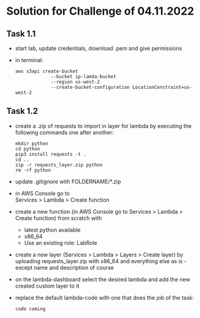 # Solution for Challenge of 04.11.2022

## Task 1.1

-   start lab, update credentials, download .pem and give permissions
-   in terminal:

    ```
    aws s3api create-bucket
                 --bucket ip-lamda-bucket
                 --region us-west-2
                 --create-bucket-configuration LocationConstraint=us-west-2
    ```

## Task 1.2

-   create a .zip of requests to import in layer for lambda by executing the following commands one after another:

    ```
    mkdir python
    cd python
    pip3 install requests -t .
    cd ..
    zip -r requests_layer.zip python
    rm -rf python
    ```

-   update .gitignore with FOLDERNAME/\*.zip

-   in AWS Console go to  
     Services > Lambda > Create function

-   create a new function (in AWS Console go to Services > Lambda > Create function) from scratch with

    -   latest python available
    -   x86_64
    -   Use an existing role: LabRole

-   create a new layer (Services > Lambda > Layers > Create layer) by uploading requests_layer.zip with x86_64 and everything else as is - except name and description of course

-   on the lambda-dashboard select the desired lambda and add the new created custom layer to it

-   replace the default lambda-code with one that does the job of the task:

    ```
    code coming
    ```
